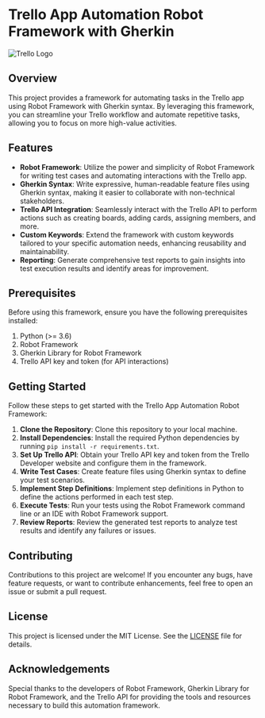 # Trello App Automation Robot Framework with Gherkin

![Trello Logo]([trello_logo.png](https://logos-world.net/wp-content/uploads/2021/03/Trello-Logo-700x394.png))

## Overview

This project provides a framework for automating tasks in the Trello app using Robot Framework with Gherkin syntax. By leveraging this framework, you can streamline your Trello workflow and automate repetitive tasks, allowing you to focus on more high-value activities.

## Features

- **Robot Framework**: Utilize the power and simplicity of Robot Framework for writing test cases and automating interactions with the Trello app.
- **Gherkin Syntax**: Write expressive, human-readable feature files using Gherkin syntax, making it easier to collaborate with non-technical stakeholders.
- **Trello API Integration**: Seamlessly interact with the Trello API to perform actions such as creating boards, adding cards, assigning members, and more.
- **Custom Keywords**: Extend the framework with custom keywords tailored to your specific automation needs, enhancing reusability and maintainability.
- **Reporting**: Generate comprehensive test reports to gain insights into test execution results and identify areas for improvement.

## Prerequisites

Before using this framework, ensure you have the following prerequisites installed:

1. Python (>= 3.6)
2. Robot Framework
3. Gherkin Library for Robot Framework
4. Trello API key and token (for API interactions)

## Getting Started

Follow these steps to get started with the Trello App Automation Robot Framework:

1. **Clone the Repository**: Clone this repository to your local machine.
2. **Install Dependencies**: Install the required Python dependencies by running `pip install -r requirements.txt`.
3. **Set Up Trello API**: Obtain your Trello API key and token from the Trello Developer website and configure them in the framework.
4. **Write Test Cases**: Create feature files using Gherkin syntax to define your test scenarios.
5. **Implement Step Definitions**: Implement step definitions in Python to define the actions performed in each test step.
6. **Execute Tests**: Run your tests using the Robot Framework command line or an IDE with Robot Framework support.
7. **Review Reports**: Review the generated test reports to analyze test results and identify any failures or issues.

## Contributing

Contributions to this project are welcome! If you encounter any bugs, have feature requests, or want to contribute enhancements, feel free to open an issue or submit a pull request.

## License

This project is licensed under the MIT License. See the [LICENSE](LICENSE) file for details.

## Acknowledgements

Special thanks to the developers of Robot Framework, Gherkin Library for Robot Framework, and the Trello API for providing the tools and resources necessary to build this automation framework.
